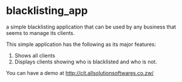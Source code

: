 # blacklisting_app
a simple blacklisting application that can be used by any business that seems to manage its clients.

This simple application has the following as its major features:

1) Shows all clients
2) Displays clients showing who is blacklisted and who is not.

You can have a demo at 
http://cit.allsolutionsoftwares.co.zw/
